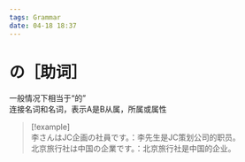 ```yaml
---
tags: Grammar
date: 04-18 18:37
---
```


# の［助词］

一般情况下相当于“的”  
连接名词和名词，表示A是B从属，所属或属性

> [!example]  
> 李さんはJC企画の社員です。：李先生是JC策划公司的职员。  
> 北京旅行社は中国の企業です。：北京旅行社是中国的企业。